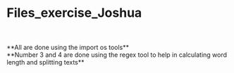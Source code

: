 # Files_exercise_Joshua
<br>
<br>
**All are done using the import os tools**
<br>
**Number 3 and 4 are done using the regex tool to help in calculating word length and splitting texts**
